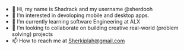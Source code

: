 - 👋 Hi, my name is Shadrack and my username @sherdooh
- 👀 I’m interested in devoloping mobile and desktop apps.
- 🌱 I’m currently learning software Engineering at ALX
- 💞️ I’m looking to collaborate on building creative real-world (problem solving) projects
- 📫 How to reach me at Sherkiplah@gmail.com

<!---
sherdooh/sherdooh is a ✨ special ✨ repository because its `README.md` (this file) appears on your GitHub profile.
You can click the Preview link to take a look at your changes.
--->
